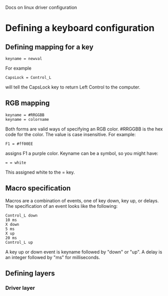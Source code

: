 Docs on linux driver configuration


# Defining a keyboard configuration

## Defining mapping for a key

	keyname = newval

For example

	CapsLock = Control_L
	
will tell the CapsLock key to return Left Control to the computer.

## RGB mapping

	keyname = #RRGGBB
	keyname = colorname
	
Both forms are valid ways of specifying an RGB color.  #RRGGBB is the hex code
for the color.  The value is case insensitive.  For example:

	F1 = #ff00EE
	
assigns F1 a purple color.  Keyname can be a symbol, so you might have:

	= = white
	
This assigned white to the = key.

## Macro specification

Macros are a combination of events, one of key down, key up, or delays.  The
specification of an event looks like the following:

	Control_L down
	10 ms
	X down
	5 ms
	X up
	20 ms
	Control_L up

A key up or down event is keyname followed by "down" or "up".  A delay is an
integer followed by "ms" for milliseconds.


## Defining layers

### Driver layer

